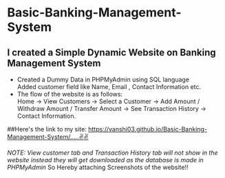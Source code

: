 # Basic-Banking-Management-System
## I created a Simple Dynamic Website on Banking Management System
<ul>
  <li>Created a Dummy Data in PHPMyAdmin using SQL language<br> Added customer field like Name, Email , Contact Information etc.
  </li>
  <li>The flow of the website is as follows:<br>
      Home -> View Customers -> Select a Customer -> Add Amount / Withdraw Amount / Transfer Amount -> See Transaction History -> Contact Information.
  </li>
</ul>

##Here's the link to my site:
 https://vanshi03.github.io/Basic-Banking-Management-System/.....✌✌
 
 
 
 *NOTE: View customer tab and Transaction History tab will not show in the website instead they will get downloaded as the database is made in PHPMyAdmin*
 So Hereby attaching Screenshots of the website!!
 
